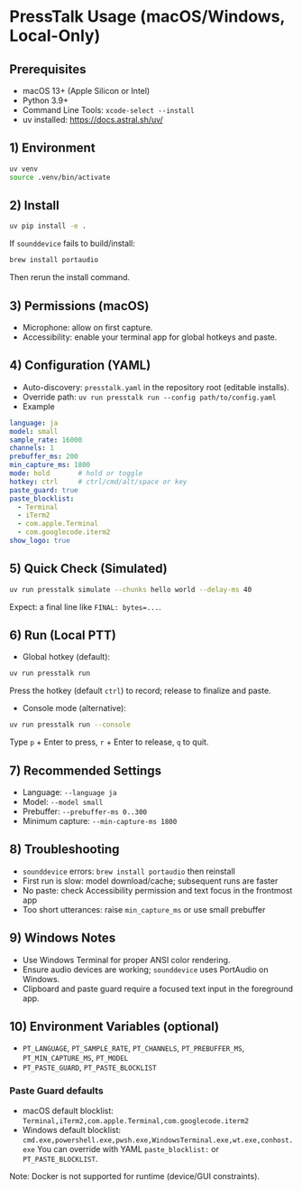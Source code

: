 # PressTalk Usage (macOS/Windows, Local-Only)

## Prerequisites
- macOS 13+ (Apple Silicon or Intel)
- Python 3.9+
- Command Line Tools: `xcode-select --install`
- uv installed: https://docs.astral.sh/uv/

## 1) Environment
```bash
uv venv
source .venv/bin/activate
```

## 2) Install
```bash
uv pip install -e .
```
If `sounddevice` fails to build/install:
```bash
brew install portaudio
```
Then rerun the install command.

## 3) Permissions (macOS)
- Microphone: allow on first capture.
- Accessibility: enable your terminal app for global hotkeys and paste.

## 4) Configuration (YAML)
- Auto-discovery: `presstalk.yaml` in the repository root (editable installs).
- Override path: `uv run presstalk run --config path/to/config.yaml`
- Example
```yaml
language: ja
model: small
sample_rate: 16000
channels: 1
prebuffer_ms: 200
min_capture_ms: 1800
mode: hold       # hold or toggle
hotkey: ctrl     # ctrl/cmd/alt/space or key
paste_guard: true
paste_blocklist:
  - Terminal
  - iTerm2
  - com.apple.Terminal
  - com.googlecode.iterm2
show_logo: true
```

## 5) Quick Check (Simulated)
```bash
uv run presstalk simulate --chunks hello world --delay-ms 40
```
Expect: a final line like `FINAL: bytes=...`.

## 6) Run (Local PTT)
- Global hotkey (default):
```bash
uv run presstalk run
```
Press the hotkey (default `ctrl`) to record; release to finalize and paste.

- Console mode (alternative):
```bash
uv run presstalk run --console
```
Type `p` + Enter to press, `r` + Enter to release, `q` to quit.

## 7) Recommended Settings
- Language: `--language ja`
- Model: `--model small`
- Prebuffer: `--prebuffer-ms 0..300`
- Minimum capture: `--min-capture-ms 1800`

## 8) Troubleshooting
- `sounddevice` errors: `brew install portaudio` then reinstall
- First run is slow: model download/cache; subsequent runs are faster
- No paste: check Accessibility permission and text focus in the frontmost app
- Too short utterances: raise `min_capture_ms` or use small prebuffer

## 9) Windows Notes
- Use Windows Terminal for proper ANSI color rendering.
- Ensure audio devices are working; `sounddevice` uses PortAudio on Windows.
- Clipboard and paste guard require a focused text input in the foreground app.

## 10) Environment Variables (optional)
- `PT_LANGUAGE`, `PT_SAMPLE_RATE`, `PT_CHANNELS`, `PT_PREBUFFER_MS`, `PT_MIN_CAPTURE_MS`, `PT_MODEL`
- `PT_PASTE_GUARD`, `PT_PASTE_BLOCKLIST`

### Paste Guard defaults
- macOS default blocklist: `Terminal,iTerm2,com.apple.Terminal,com.googlecode.iterm2`
- Windows default blocklist: `cmd.exe,powershell.exe,pwsh.exe,WindowsTerminal.exe,wt.exe,conhost.exe`
You can override with YAML `paste_blocklist:` or `PT_PASTE_BLOCKLIST`.

Note: Docker is not supported for runtime (device/GUI constraints).
